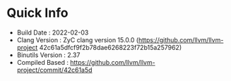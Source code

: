 # Quick Info
* Build Date : 2022-02-03
* Clang Version : ZyC clang version 15.0.0 (https://github.com/llvm/llvm-project 42c61a5dfcf9f2b78dae6268223f72b15a257962)
* Binutils Version : 2.37
* Compiled Based : https://github.com/llvm/llvm-project/commit/42c61a5d

